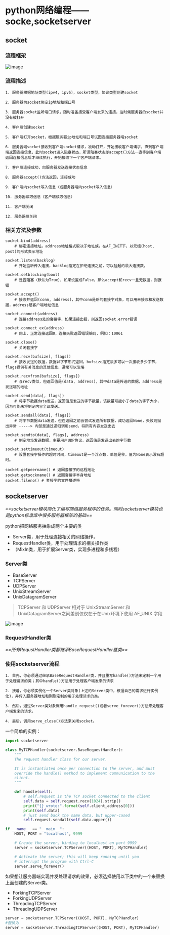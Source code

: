 # python网络编程——socke,socketserver


## socket
### 流程框架

![image](http://m.qpic.cn/psb?/V13DgFzf42xkgl/IFFYfg4cTIrU0CyrwlkRg9lyGR9DwPCrAQcTi1VsCIk!/b/dDEBAAAAAAAA&bo=QAbOBnAR*RIRCT4!&rf=viewer_4)

### 流程描述

> 

    1. 服务器根据地址类型(ipv4, ipv6)，socket类型，协议类型创建socket
    
    2. 服务器为socket绑定ip地址和端口号
    
    3. 服务器socket监听端口请求，随时准备接受客户端发来的连接，这时候服务器的socket并没有被打开
    
    4. 客户端创建socket
    
    5. 客户端打开socket，根据服务器ip地址和端口号试图连接服务器端socket
    
    6. 服务器端socket接收到客户端socket请求，被动打开，开始接收客户端请求，直到客户端端返回连接信息，此时socket进入阻塞状态，所谓阻塞状态即accept()方法一直等到客户端返回连接信息后才继续执行，开始接收下一个客户端请求。
    
    7. 客户端连接成功，向服务器发送连接状态信息
    
    8. 服务器accept()方法返回，连接成功
    
    9. 客户端向socket写入信息（或服务器端向socket写入信息）
    
    10. 服务器读取信息（客户端读取信息）
    
    11. 客户端关闭
    
    12. 服务器端关闭
    
### 相关方法及参数

> 
    
    socket.bind(address)
        # 绑定连接地址。address地址格式取决于地址族。在AF_INET下，以元组(host, post)的形式表示地址
        
    socket.listen(backlog)
        # 开始监听传入连接，backlog指定在拒绝连接之前，可以挂起的最大连接数。
        
    socket.setblocking(bool)
        # 是否阻塞（默认为True），如果设置成False，那么accept和recv一旦无数据，则报错
        
    socket.accept()
        # 接收并返回(conn, address)，其中conn是新的套接字对象，可以用来接收和发送数据，address是客户端地址信息
        
    socket.connect(address)
        # 连接address处的套接字，如果连接出错，则返回socket.error错误
        
    socket.connect_ex(address)
        # 同上，正常连接返回0，连接失败返回错误编码，例如：10061
    
    socket.close()
        # 关闭套接字
        
    socket.recv(bufsize[, flags])
        # 接收发送的数据，数据以字节形式返回，bufsize指定最多可以一次接收多少字节，flags提供有关消息的其他信息，通常可以忽略
    
    socket.recvfrom(bufsize[, flags])
        # 与recv类似，但返回值是(data, address)，其中data是传送的数据，address是发送端的地址
        
    socket.send(data[, flags])
        # 将字节数据data发送，返回值是发送的字节数量，该数量可能小于data的字节大小，因为可能未将制定内容全部发送。
        
    socket.sendall(data[, flags])
        # 将字节数据data发送，但在返回之前会尝试发送所有数据，成功返回None，失败则抛出异常 -----> 内部是通过递归调用send，将所有内容发送出去
        
    socket.sendto(data[, flags], address)
        # 制定地址发送数据，主要用户UDP协议，返回值是发送出去的字节数
        
    socket.settimeout(timeout)
        # 设置套接字操作的超时时间，timeout是一个浮点数，单位是秒，值为None表示没有超时。
        
    socket.getpeername() # 返回套接字的远程地址
    socket.getsockname() # 返回套接字本身地址
    socket.fileno() # 套接字的文件描述符
    
## socketserver

*==socketserver模块简化了编写网络服务程序的任务。同时socketserver模块也是python标准库中很多服务器框架的基础==*

python把网络服务抽象成两个主要的类
- Server类，用于处理连接相关的网络操作，
- RequestHandler类，用于处理请求的相关操作类
- （MixIn类，用于扩展Server类，实现多进程和多线程）

### Server类
- BaseServer
- TCPServer
- UDPServer
- UnixStreamServer
- UnixDatagramServer

> TCPServer 和 UDPServer 相对于 UnixStreamServer 和 UnixDatagramServer之间差别仅仅在于在Unix环境下使用 AF_UNIX 字段

![image](https://images2015.cnblogs.com/blog/877318/201609/877318-20160927231036813-566348353.png)

### RequestHandler类

*==所有RequstHandler类都继承BaseRequestHandler基类==*

### 使用socketserver流程

>
    
    1. 首先，你必须通过继承BaseRequestHandler类，并且重写handle()方法来定制一个用于处理请求的类；其中handle()方法用于处理客户端发来的请求
    
    2. 接着，你必须实例化一个Server类对象(上述的Server类中，根据自己的需求进行实例化)，并传入服务器地址和刚刚定制的用于处理请求的类。
    
    3. 然后，通过Server类对象调用handle_request()或者serve_forever()方法来处理客户端发来的请求。
    
    4. 最后，调用serve_close()方法来关闭socket。
    
一个简单的实例：
```python
import socketserver

class MyTCPHandler(socketserver.BaseRequestHandler):
    """
    The request handler class for our server.

    It is instantiated once per connection to the server, and must
    override the handle() method to implement communication to the
    client.
    """

    def handle(self):
        # self.request is the TCP socket connected to the client
        self.data = self.request.recv(1024).strip()
        print("{} wrote:".format(self.client_address[0]))
        print(self.data)
        # just send back the same data, but upper-cased
        self.request.sendall(self.data.upper())

if __name__ == "__main__":
    HOST, PORT = "localhost", 9999

    # Create the server, binding to localhost on port 9999
    server = socketserver.TCPServer((HOST, PORT), MyTCPHandler)

    # Activate the server; this will keep running until you
    # interrupt the program with Ctrl-C
    server.serve_forever()
```

如果想让服务器端实现并发处理请求的效果，必须选择使用以下类中的一个来替换上面创建的Server类。

- ForkingTCPServer
- ForkingUDPServer
- ThreadingTCPServer
- ThreadingUDPServer

```python
server = socketserver.TCPServer((HOST, PORT), MyTCPHandler)
#替换为
server = socketserver.ThreadingTCPServer((HOST, PORT), MyTCPHandler)
```



